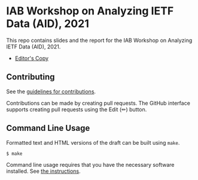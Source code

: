 # IAB Workshop on Analyzing IETF Data (AID), 2021

This repo contains slides and the report for the IAB Workshop on Analyzing IETF Data (AID), 2021.

* [Editor's Copy](https://intarchboard.github.io/workshop-aid/#go.draft-iab-aid-workshop.html)


## Contributing

See the
[guidelines for contributions](https://github.com/intarchboard/workshop-aid/blob/main/CONTRIBUTING.md).

Contributions can be made by creating pull requests.
The GitHub interface supports creating pull requests using the Edit (✏) button.


## Command Line Usage

Formatted text and HTML versions of the draft can be built using `make`.

```sh
$ make
```

Command line usage requires that you have the necessary software installed.  See
[the instructions](https://github.com/martinthomson/i-d-template/blob/main/doc/SETUP.md).

